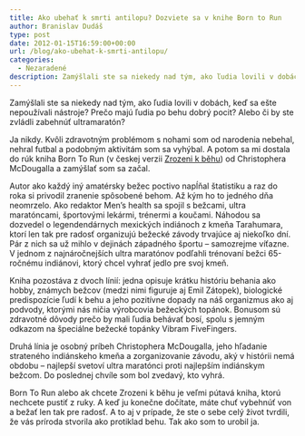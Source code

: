 ```yaml
---
title: Ako ubehať k smrti antilopu? Dozviete sa v knihe Born to Run
author: Branislav Dudáš
type: post
date: 2012-01-15T16:59:00+00:00
url: /blog/ako-ubehat-k-smrti-antilopu/
categories:
  - Nezaradené
description: Zamýšlali ste sa niekedy nad tým, ako ľudia lovili v dobách, keď sa ešte nepoužívali nástroje? Prečo majú ľudia po behu dobrý pocit? Alebo či by ste zvládli zabehnúť ultramaratón? Ja nikdy. Až kým som nenašiel knihu Born to Run.
---
```

Zamýšlali ste sa niekedy nad tým, ako ľudia lovili v dobách, keď sa ešte nepoužívali nástroje? Prečo majú ľudia po behu dobrý pocit? Alebo či by ste zvládli zabehnúť ultramaratón?

Ja nikdy. Kvôli zdravotným problémom s nohami som od narodenia nebehal, nehral futbal a podobným aktivitám som sa vyhýbal. A potom sa mi dostala do rúk kniha Born To Run (v českej verzii <a title="Zrozeni k běhu - Christopher McDougall" href="http://www.martinus.sk/?uItem=102272&z=branod" target="_blank">Zrozeni k běhu</a>) od Christophera McDougalla a zamýšlať som sa začal.

Autor ako každý iný amatérsky bežec poctivo napĺňal štatistiku a raz do roka si privodil zranenie spôsobené behom. Až kým ho to jedného dňa neomrzelo. Ako redaktor Men’s health sa spojil s bežcami, ultra maratóncami, športovými lekármi, trénermi a koučami. Náhodou sa dozvedel o legendendárnych mexických indiánoch z kmeňa Tarahumara, ktorí len tak pre radosť organizujú bežecké závody trvajúce aj niekoľko dní. Pár z nich sa už mihlo v dejinách západného športu &#8211; samozrejme víťazne. V jednom z najnáročnejších ultra maratónov podľahli trénovaní bežci 65-ročnému indiánovi, ktorý chcel vyhrať jedlo pre svoj kmeň.

Kniha pozostáva z dvoch línií: jedna opisuje krátku históriu behania ako hobby, známych bežcov (medzi nimi figuruje aj Emil Zátopek), biologické predispozície ľudí k behu a jeho pozitívne dopady na náš organizmus ako aj podvody, ktorými nás ničia výrobcovia bežeckých topánok. Bonusom sú zdravotné dôvody prečo by mali ľudia behávať bosí, spolu s jemným odkazom na špeciálne bežecké topánky Vibram FiveFingers.

Druhá línia je osobný príbeh Christophera McDougalla, jeho hľadanie strateného indiánskeho kmeňa a zorganizovanie závodu, aký v histórii nemá obdobu &#8211; najlepší svetoví ultra maratónci proti najlepším indiánskym bežcom. Do poslednej chvíle som bol zvedavý, kto vyhrá.

Born To Run alebo ak chcete Zrozeni k běhu je veľmi pútavá kniha, ktorú nechcete pustiť z ruky. A keď ju konečne dočítate, máte chuť vybehnúť von a bežať len tak pre radosť. A to aj v prípade, že ste o sebe celý život tvrdili, že vás príroda stvorila ako protiklad behu. Tak ako som to urobil ja.